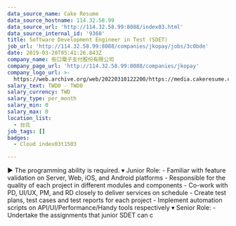 ```yaml
---
data_source_name: Cake Resume
data_source_hostname: 114.32.58.99
data_source_url: 'http://114.32.58.99:8088/index03.html'
data_source_internal_id: '9360'
title: Software Development Engineer in Test (SDET)
job_url: 'http://114.32.58.99:8088/companies/jkopay/jobs/3c0bde'
date: 2019-03-20T05:41:26.843Z
company_name: 街口電子支付股份有限公司
company_page_url: 'http://114.32.58.99:8088/companies/jkopay'
company_logo_url: >-
  https://web.archive.org/web/20220310122200/https://media.cakeresume.com/image/upload/s--8SjzW5OA--/c_pad,fl_png8,h_200,w_200/v1627550721/oekx7czyjznjimizhtuc.png
salary_text: TWD0 - TWD0
salary_currency: TWD
salary_type: per_month
salary_min: 0
salary_max: 0
location_list:
  - 台北
job_tags: []
badges:
  - Cloud index03t1503

---
```


▶ The programming ability is required. ▾ Junior Role: - Familiar with feature validation on Server, Web, iOS, and Android platforms - Responsible for the quality of each project in different modules and components - Co-work with PD, UI/UX, PM, and RD closely to deliver services on schedule - Create test plans, test cases and test reports for each project - Implement automation scripts on API/UI/Performance/Handy tools respectively ▾ Senior Role: - Undertake the assignments that junior SDET can c
